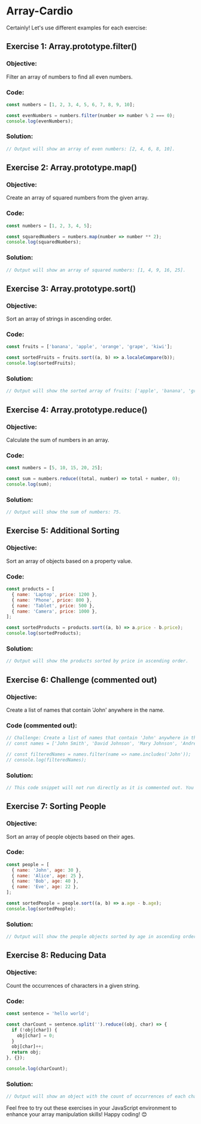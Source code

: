 # Array-Cardio
Certainly! Let's use different examples for each exercise:

## Exercise 1: Array.prototype.filter()

### Objective:
Filter an array of numbers to find all even numbers.

### Code:
```javascript
const numbers = [1, 2, 3, 4, 5, 6, 7, 8, 9, 10];

const evenNumbers = numbers.filter(number => number % 2 === 0);
console.log(evenNumbers);
```

### Solution:
```javascript
// Output will show an array of even numbers: [2, 4, 6, 8, 10].
```

## Exercise 2: Array.prototype.map()

### Objective:
Create an array of squared numbers from the given array.

### Code:
```javascript
const numbers = [1, 2, 3, 4, 5];

const squaredNumbers = numbers.map(number => number ** 2);
console.log(squaredNumbers);
```

### Solution:
```javascript
// Output will show an array of squared numbers: [1, 4, 9, 16, 25].
```

## Exercise 3: Array.prototype.sort()

### Objective:
Sort an array of strings in ascending order.

### Code:
```javascript
const fruits = ['banana', 'apple', 'orange', 'grape', 'kiwi'];

const sortedFruits = fruits.sort((a, b) => a.localeCompare(b));
console.log(sortedFruits);
```

### Solution:
```javascript
// Output will show the sorted array of fruits: ['apple', 'banana', 'grape', 'kiwi', 'orange'].
```

## Exercise 4: Array.prototype.reduce()

### Objective:
Calculate the sum of numbers in an array.

### Code:
```javascript
const numbers = [5, 10, 15, 20, 25];

const sum = numbers.reduce((total, number) => total + number, 0);
console.log(sum);
```

### Solution:
```javascript
// Output will show the sum of numbers: 75.
```

## Exercise 5: Additional Sorting

### Objective:
Sort an array of objects based on a property value.

### Code:
```javascript
const products = [
  { name: 'Laptop', price: 1200 },
  { name: 'Phone', price: 800 },
  { name: 'Tablet', price: 500 },
  { name: 'Camera', price: 1000 },
];

const sortedProducts = products.sort((a, b) => a.price - b.price);
console.log(sortedProducts);
```

### Solution:
```javascript
// Output will show the products sorted by price in ascending order.
```

## Exercise 6: Challenge (commented out)

### Objective:
Create a list of names that contain 'John' anywhere in the name.

### Code (commented out):
```javascript
// Challenge: Create a list of names that contain 'John' anywhere in the name.
// const names = ['John Smith', 'David Johnson', 'Mary Johnson', 'Andrew Johnston', 'Steven Thompson'];

// const filteredNames = names.filter(name => name.includes('John'));
// console.log(filteredNames);
```

### Solution:
```javascript
// This code snippet will not run directly as it is commented out. You can uncomment and run it in your JavaScript environment.
```

## Exercise 7: Sorting People

### Objective:
Sort an array of people objects based on their ages.

### Code:
```javascript
const people = [
  { name: 'John', age: 30 },
  { name: 'Alice', age: 25 },
  { name: 'Bob', age: 40 },
  { name: 'Eve', age: 22 },
];

const sortedPeople = people.sort((a, b) => a.age - b.age);
console.log(sortedPeople);
```

### Solution:
```javascript
// Output will show the people objects sorted by age in ascending order.
```

## Exercise 8: Reducing Data

### Objective:
Count the occurrences of characters in a given string.

### Code:
```javascript
const sentence = 'hello world';

const charCount = sentence.split('').reduce((obj, char) => {
  if (!obj[char]) {
    obj[char] = 0;
  }
  obj[char]++;
  return obj;
}, {});

console.log(charCount);
```

### Solution:
```javascript
// Output will show an object with the count of occurrences of each character in the sentence.
```

Feel free to try out these exercises in your JavaScript environment to enhance your array manipulation skills! Happy coding! 😊
